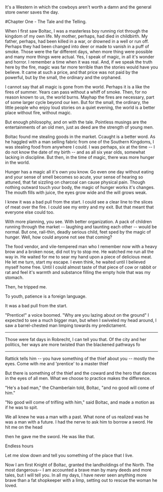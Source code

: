 
It's a Western in which the cowboys aren't worth a damn and the general store owner saves the day.

#Chapter One - The Tale and the Telling. 

When I first saw Boltac, I was a masterless boy running riot through the kingdom of my own life. My mother, perhaps, had died in childbirth. My father, perhaps, had been killed in a war, or drowned in a well or run off. Perhaps they had been changed into deer or made to vanish in a puff of smoke. Those were the far different days, when more thing were possible and many more things were actual. 
Yes, I speak of magic, in all it's wonder and horror. I remember a time when it was real. And, if we speak the truth here by the fire, magic was far more terrible than the stories would have you believe. It came at such a price, and that price was not paid by the powerful, but by the small, the ordinary and the orphaned. 

I cannot say that all magic is gone from the world. Perhaps it is a like the fires of summer. Years can pass without a whiff of smoke. Then, for no reason known to us, the world burns. Mayhap the fires are necessary, part of some larger cycle beyond our ken. But for the small, the ordinary, the little people who enjoy loud stories on a quiet evening, the world is a better place without fire, without magic. 

But enough philosophy, and on with the tale. Pointless musings are the entertainments of an old men, just as deed are the strength of young men. 

Boltac found me stealing goods in the market. Ccaught is a better word. As he haggled with a man selling fabric from one of the Southern Kingdoms, I was stealing food from anywhere I could. I was perhaps, six at the time -- I do not know the date of my birth -- and as all six year olds, somewhat lacking in discipline. But then, in the time of magic, there was more hunger in the world. 

Hunger has a magic all it's own you know. Go even one day without eating and your sense of smell becomes so acute, your sense of hearing so attuned, that fat sizzling on charcoal can cause physical pain. Though nothing outward touch your body, the magic of hunger works it's changes. The mouth fills with juice, the eyes grow wide and the will grows weak.  

I knew it was a bad pull from the start. I could see a clear line to the slices of meat over the fire. I could see my entry and my exit. But that meant that everyone else could too. 

With more planning, you see. With better organization. A pack of children running through the market -- laughing and taunting each other -- would be normal. But one, rail-thin, deadly serious child, feet sped by the magic of hunger. Well, how could anyone not see that coming?

The food vendor, and vile-tempered man who I remember now with a heavy brow and a broken nose, did not try to stop me.  He watched me run all the way in. He waited for me to sear my hand upon a piece of delicious meat. He let me turn, start my escape. I even think, he waited until I believed myself home free. Until I could almost taste of that piece of cow or rabbit or rat and feel it's warmth and substance filling the empty hole that was my stomach. 

Then, he tripped me. 



To youth, patience is a foreign language.  


It was a bad pull from the start. 


"Prentice!" a voice boomed. "Why are you lazing about on the ground" I expected to see a much bigger man, but when I swiveled my head around, I saw a barrel-chested man limping towards my predictament. 

---

Those were fat days in Robrecht, I can tell you that. Of the city and her politics, her ways are more twisted than the blackened pathways fo


---

Rattick tells him -- you have something of the thief about you -- mostly the eyes. Come with me and 'prentice' to a master thief

But there is something of the thief and the coward and the hero that dances in the eyes of all men. What we choose to practice makes the difference.  







"He's a bad man," the Chamberlain told, Boltac, "and no good will come of him." 

"No good will come of trifling with him," said Boltac, and made a motion as if he was to spit. 

We all knew he was a man with a past. What none of us realized was he was a man with a future. I had the nerve to ask him to borrow a sword. He hit me on the head

then he gave me the sword. He was like that. 

Endless hours

Let me slow down and tell you something of the place that I live. 


Now I am first Knight of Boltac, granted the landholdings of the North. The most dangerous-- I am accounted a brave man by many deeds and more tales, but I will tell you. In all my days, I have never seen anything more brave than a fat shopkeeper with a limp, setting out to rescue the woman he loved. 


